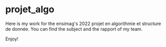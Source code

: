 # projet_algo

Here is my work for the ensimag's 2022 projet en algorithmie et structure de donnée.
You can find the subject and the rapport of my team.

Enjoy!
